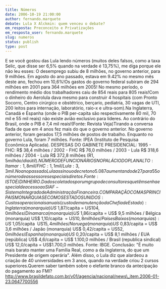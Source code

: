 ```yaml
---
title: Números
date: 2006-10-19 21:00:00
author: fernando.marquete
debate: Lula X Alckmin: quem venceu o debate?
em_resposta: Preconceito e Privatizações
em_resposta_user: fernando.marquete
slug: numeros
status: publish 
type: post
---
```


E se você gostou das Lula lendo números (muitos deles falsos, como a taxa Selic, que disse ser 6,5% quando na verdade é 13,75%), me diga porque ele não leu esses: O desemprego subiu de 8 milhões, no governo anterior, para 9 milhões. Em agosto do ano passado, estava em 9.42% no mesmo mês deste ano, fechou em 10,6%!Os gastos do governo federal subiram de 294 milhões em 2001 para 364 milhões em 2005! No mesmo período, o rendimento médio dos trabalhadores caiu de 854 reais para 805 reais!Com o dinheiro do Aerolula dava mesmo para construir 4 hospitais (com Pronto Socorro, Centro cirúrgico e obstétrico, berçario, pediatria, 30 vagas de UTI, 200 leitos para internação, laboratório, raio-x e ultra-som).Na Inglaterra, Canadá e Espanha (onde o PIB per-capita são respectivamente 80 mil, 70 mil e 55 mil reais) não existe avião exclusivo para líderes. Ao contrário do Brasil, onde o PIB é 7,4 mil reais!(Fonte: Revista Veja)Tirando a conversa fiada de que em 4 anos fez mais do que o governo anterior. No governo anterior, foram gerados 17,5 milhões de postos de trabalho. Enquanto no governo Lula, foram 7 milhões. Fonte: IPEA (Instituto de Pesquisa Econômica Aplicada). DESPESAS DO GABINETE PRESIDENCIAL: 1995 - FHC: R$ 38,4 milhões / 2002 - FHC R$ 76,0 milhões / 2003 - Lula R$ 318,6 milhões / 2004 - Lula R$ 372,8 milhões (R$1,5 milhão/dia útil). NÚMERO DE FUNCIONÁRIOS NO PALÁCIO DO PLANALTO: Itamar: 1,8 mil / FHC: 1,1mil / Lula: 3,3mil. No ano passado Lula assinou o decreto no 5.087 aumentando de 27 para 55 o número de assessores especiais diretos.Fonte : ISTO É/DINHEIRO. Dados coletados por um grupode consultores que têm senha especial de acesso ao SIAF- Sistema Integrado de Administração Financeira.COMPARAÇÃO COM AS PRINCIPAIS MONARQUIAS E COM OS ESTADOSUNIDOS: Custos operacionais anuais (custo de manutenção da Chefiade Estado): Inglaterra (monarquia) US$ 1,87/capita = US$104,0 milhões / Dinamarca (monarquia) US$ 1,86/capita = US$ 9,5 milhões / Bélgica (monarquia) US$ 1,10/capita  = US$10,8 milhões / Países Baixos (monarquias): US$ 1,05/capita  US$15,4 milhões / Noruega (monarquia) US$ 0,83/capita = US$ 3,6 milhões / Japão (monarquia) US$ 0,42/capita = US$52,0 milhões / Espanha (monarquia) US$ 0,20/capita = US$ 8,1 milhões / EUA (república) US$ 4,6/capita = US$ 1.100,0 milhões / Brasil (republica sindical) US$ 12,0/capita = US$1.700,0 milhões. Fonte: IBGE. Conclusão: "É muito mais barato manter uma Família Real, como a da Inglaterra, do que um Presidente de origem operária". Além disso, o Lula diz que alardeou a criação de 40 universidades em 3 anos, quando na verdade criou 2 cursos superiores.Querem saber também sobre o elefante branco da antecipação do pagamento ao FMI? http://www.brasildefato.com.br/v01/agencia/nacional/news\_item.2006-01-23.0647700556
